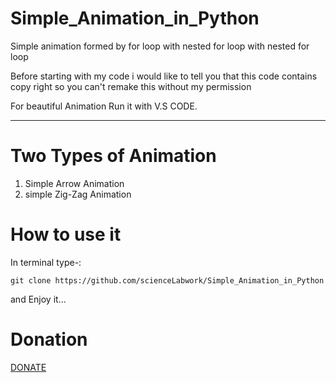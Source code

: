 # Simple_Animation_in_Python
Simple animation formed by for loop with nested for loop with nested for loop

Before starting with my code i would like to tell you that this 
code contains copy right so you can't remake this without my permission

For beautiful Animation Run it with V.S CODE.

****************************************************************************************************

# Two Types of Animation

1) Simple Arrow Animation
2) simple Zig-Zag Animation

# How to use it
In terminal type-:

`git clone https://github.com/scienceLabwork/Simple_Animation_in_Python `

and Enjoy it...

# Donation
[DONATE](https://www.paypal.com/cgi-bin/webscr?cmd=_s-xclick&hosted_button_id=DR5PHG94N2WQC&source=url)
